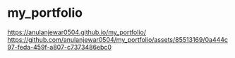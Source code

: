 # my_portfolio
 https://anulanjewar0504.github.io/my_portfolio/
https://github.com/anulanjewar0504/my_portfolio/assets/85513169/0a444c97-feda-459f-a807-c7373486ebc0
